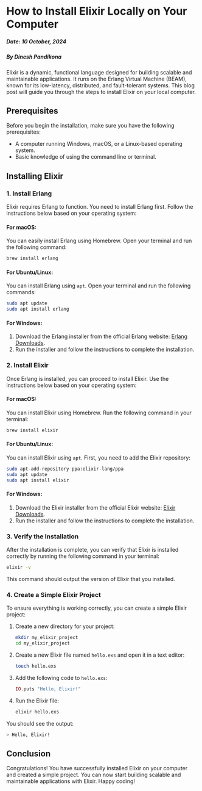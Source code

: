 # How to Install Elixir Locally on Your Computer

##### Date: 10 October, 2024

##### By Dinesh Pandikona

Elixir is a dynamic, functional language designed for building scalable and maintainable applications. It runs on the Erlang Virtual Machine (BEAM), known for its low-latency, distributed, and fault-tolerant systems. This blog post will guide you through the steps to install Elixir on your local computer.

## Prerequisites

Before you begin the installation, make sure you have the following prerequisites:

- A computer running Windows, macOS, or a Linux-based operating system.
- Basic knowledge of using the command line or terminal.

## Installing Elixir

### 1. Install Erlang

Elixir requires Erlang to function. You need to install Erlang first. Follow the instructions below based on your operating system:

#### For macOS:

You can easily install Erlang using Homebrew. Open your terminal and run the following command:

```bash
brew install erlang
```

#### For Ubuntu/Linux:

You can install Erlang using `apt`. Open your terminal and run the following commands:

```bash
sudo apt update
sudo apt install erlang
```

#### For Windows:

1.  Download the Erlang installer from the official Erlang website: [Erlang Downloads](https://www.erlang.org/downloads).
2.  Run the installer and follow the instructions to complete the installation.

### 2. Install Elixir

Once Erlang is installed, you can proceed to install Elixir. Use the instructions below based on your operating system:

#### For macOS:

You can install Elixir using Homebrew. Run the following command in your terminal:

```bash
brew install elixir
```

#### For Ubuntu/Linux:

You can install Elixir using `apt`. First, you need to add the Elixir repository:

```bash
sudo apt-add-repository ppa:elixir-lang/ppa
sudo apt update
sudo apt install elixir
```

#### For Windows:

1.  Download the Elixir installer from the official Elixir website: [Elixir Downloads](https://elixir-lang.org/install.html).
2.  Run the installer and follow the instructions to complete the installation.

### 3. Verify the Installation

After the installation is complete, you can verify that Elixir is installed correctly by running the following command in your terminal:

```bash
elixir -v
```

This command should output the version of Elixir that you installed.

### 4. Create a Simple Elixir Project

To ensure everything is working correctly, you can create a simple Elixir project:

1.  Create a new directory for your project:

    ```bash
    mkdir my_elixir_project
    cd my_elixir_project
    ```

2.  Create a new Elixir file named `hello.exs` and open it in a text editor:

    ```bash
    touch hello.exs
    ```

3.  Add the following code to `hello.exs`:

    ```Elixir
    IO.puts "Hello, Elixir!"
    ```

4.  Run the Elixir file:

    ```bash
    elixir hello.exs
    ```

You should see the output:

```bash
> Hello, Elixir!
```

## Conclusion

Congratulations! You have successfully installed Elixir on your computer and created a simple project. You can now start building scalable and maintainable applications with Elixir. Happy coding!
